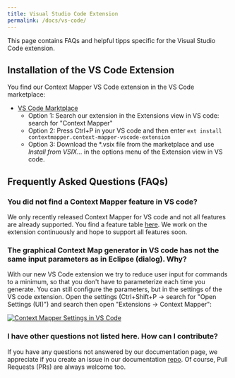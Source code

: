 ```yaml
---
title: Visual Studio Code Extension
permalink: /docs/vs-code/
---
```


This page contains FAQs and helpful tipps specific for the Visual Studio Code extension.

## Installation of the VS Code Extension

You find our Context Mapper VS Code extension in the VS Code marketplace:

 * [VS Code Marktplace](https://marketplace.visualstudio.com/items?itemName=contextmapper.context-mapper-vscode-extension)
   * Option 1: Search our extension in the Extensions view in VS code: search for "Context Mapper"
   * Option 2: Press Ctrl+P in your VS code and then enter `ext install contextmapper.context-mapper-vscode-extension`
   * Option 3: Download the *.vsix file from the marketplace and use _Install from VSIX..._ in the options menu of the Extension view in VS code.

## Frequently Asked Questions (FAQs)

### You did not find a Context Mapper feature in VS code?
We only recently released Context Mapper for VS code and not all features are already supported. You find a feature table [here](/docs/ide/). We work on the extension continuously and hope to support all features soon.

### The graphical Context Map generator in VS code has not the same input parameters as in Eclipse (dialog). Why?
With our new VS Code extension we try to reduce user input for commands to a minimum, so that you don't have to parameterize each time you generate. You can still configure the parameters, but in the settings of the VS code extension. Open the settings (Ctrl+Shift+P -> search for "Open Settings (UI)") and search then open "Extensions -> Context Mapper":

<a target="_blank" href="/img/vs-code-context-mapper-settings.png">![Context Mapper Settings in VS Code](/img/vs-code-context-mapper-settings.png)</a>

### I have other questions not listed here. How can I contribute?
If you have any questions not answered by our documentation page, we appreciate if you create an issue in our documentation [repo](https://github.com/ContextMapper/contextmapper.github.io/issues). Of course, Pull Requests (PRs) are always welcome too.
